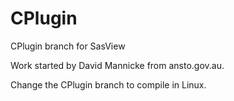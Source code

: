 CPlugin
=======

CPlugin branch for SasView

Work started by David Mannicke from ansto.gov.au.

Change the CPlugin branch to compile in Linux.

